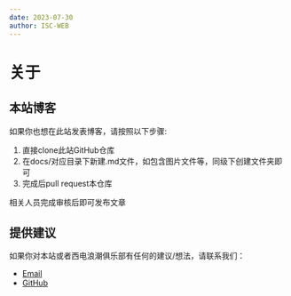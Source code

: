 ```yaml
---
date: 2023-07-30
author: ISC-WEB
---
```


# 关于

## 本站博客

如果你也想在此站发表博客，请按照以下步骤:

1. 直接clone此站GitHub仓库
2. 在docs/对应目录下新建.md文件，如包含图片文件等，同级下创建文件夹即可
3. 完成后pull request本仓库

相关人员完成审核后即可发布文章

## 提供建议

如果你对本站或者西电浪潮俱乐部有任何的建议/想法，请联系我们：

- [Email](mailto:lxsky711@qq.com) 
- [GitHub](https://github.com/711lxsky)